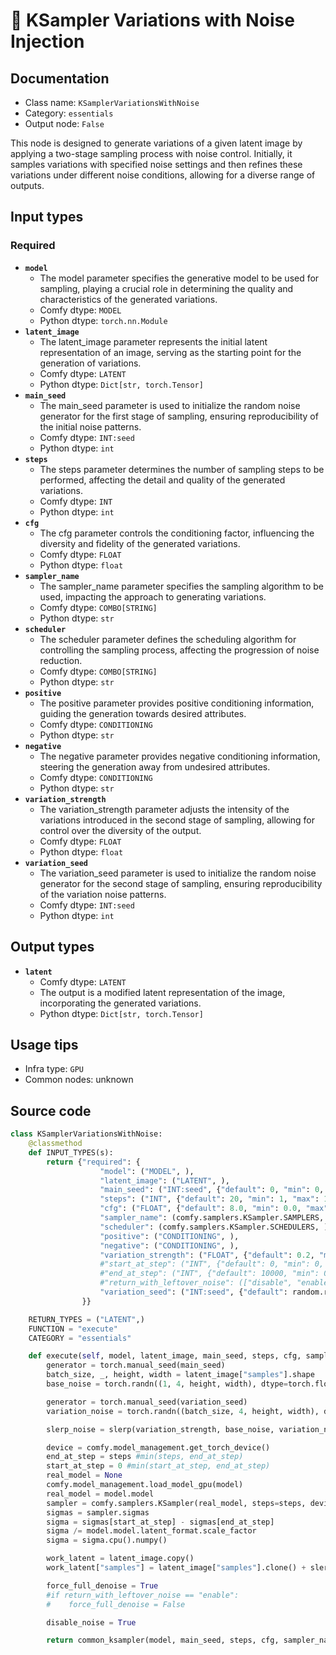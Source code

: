 # 🔧 KSampler Variations with Noise Injection
## Documentation
- Class name: `KSamplerVariationsWithNoise`
- Category: `essentials`
- Output node: `False`

This node is designed to generate variations of a given latent image by applying a two-stage sampling process with noise control. Initially, it samples variations with specified noise settings and then refines these variations under different noise conditions, allowing for a diverse range of outputs.
## Input types
### Required
- **`model`**
    - The model parameter specifies the generative model to be used for sampling, playing a crucial role in determining the quality and characteristics of the generated variations.
    - Comfy dtype: `MODEL`
    - Python dtype: `torch.nn.Module`
- **`latent_image`**
    - The latent_image parameter represents the initial latent representation of an image, serving as the starting point for the generation of variations.
    - Comfy dtype: `LATENT`
    - Python dtype: `Dict[str, torch.Tensor]`
- **`main_seed`**
    - The main_seed parameter is used to initialize the random noise generator for the first stage of sampling, ensuring reproducibility of the initial noise patterns.
    - Comfy dtype: `INT:seed`
    - Python dtype: `int`
- **`steps`**
    - The steps parameter determines the number of sampling steps to be performed, affecting the detail and quality of the generated variations.
    - Comfy dtype: `INT`
    - Python dtype: `int`
- **`cfg`**
    - The cfg parameter controls the conditioning factor, influencing the diversity and fidelity of the generated variations.
    - Comfy dtype: `FLOAT`
    - Python dtype: `float`
- **`sampler_name`**
    - The sampler_name parameter specifies the sampling algorithm to be used, impacting the approach to generating variations.
    - Comfy dtype: `COMBO[STRING]`
    - Python dtype: `str`
- **`scheduler`**
    - The scheduler parameter defines the scheduling algorithm for controlling the sampling process, affecting the progression of noise reduction.
    - Comfy dtype: `COMBO[STRING]`
    - Python dtype: `str`
- **`positive`**
    - The positive parameter provides positive conditioning information, guiding the generation towards desired attributes.
    - Comfy dtype: `CONDITIONING`
    - Python dtype: `str`
- **`negative`**
    - The negative parameter provides negative conditioning information, steering the generation away from undesired attributes.
    - Comfy dtype: `CONDITIONING`
    - Python dtype: `str`
- **`variation_strength`**
    - The variation_strength parameter adjusts the intensity of the variations introduced in the second stage of sampling, allowing for control over the diversity of the output.
    - Comfy dtype: `FLOAT`
    - Python dtype: `float`
- **`variation_seed`**
    - The variation_seed parameter is used to initialize the random noise generator for the second stage of sampling, ensuring reproducibility of the variation noise patterns.
    - Comfy dtype: `INT:seed`
    - Python dtype: `int`
## Output types
- **`latent`**
    - Comfy dtype: `LATENT`
    - The output is a modified latent representation of the image, incorporating the generated variations.
    - Python dtype: `Dict[str, torch.Tensor]`
## Usage tips
- Infra type: `GPU`
- Common nodes: unknown


## Source code
```python
class KSamplerVariationsWithNoise:       
    @classmethod
    def INPUT_TYPES(s):
        return {"required": {
                    "model": ("MODEL", ),
                    "latent_image": ("LATENT", ),
                    "main_seed": ("INT:seed", {"default": 0, "min": 0, "max": 0xffffffffffffffff}),
                    "steps": ("INT", {"default": 20, "min": 1, "max": 10000}),
                    "cfg": ("FLOAT", {"default": 8.0, "min": 0.0, "max": 100.0, "step":0.1, "round": 0.01}),
                    "sampler_name": (comfy.samplers.KSampler.SAMPLERS, ),
                    "scheduler": (comfy.samplers.KSampler.SCHEDULERS, ),
                    "positive": ("CONDITIONING", ),
                    "negative": ("CONDITIONING", ),
                    "variation_strength": ("FLOAT", {"default": 0.2, "min": 0.0, "max": 1.0, "step":0.01, "round": 0.01}),
                    #"start_at_step": ("INT", {"default": 0, "min": 0, "max": 10000}),
                    #"end_at_step": ("INT", {"default": 10000, "min": 0, "max": 10000}),
                    #"return_with_leftover_noise": (["disable", "enable"], ),
                    "variation_seed": ("INT:seed", {"default": random.randint(0, 0xffffffffffffffff), "min": 0, "max": 0xffffffffffffffff}),
                }}

    RETURN_TYPES = ("LATENT",)
    FUNCTION = "execute"
    CATEGORY = "essentials"

    def execute(self, model, latent_image, main_seed, steps, cfg, sampler_name, scheduler, positive, negative, variation_strength, variation_seed):
        generator = torch.manual_seed(main_seed)
        batch_size, _, height, width = latent_image["samples"].shape
        base_noise = torch.randn((1, 4, height, width), dtype=torch.float32, device="cpu", generator=generator).repeat(batch_size, 1, 1, 1).cpu()

        generator = torch.manual_seed(variation_seed)
        variation_noise = torch.randn((batch_size, 4, height, width), dtype=torch.float32, device="cpu", generator=generator).cpu()

        slerp_noise = slerp(variation_strength, base_noise, variation_noise)

        device = comfy.model_management.get_torch_device()
        end_at_step = steps #min(steps, end_at_step)
        start_at_step = 0 #min(start_at_step, end_at_step)
        real_model = None
        comfy.model_management.load_model_gpu(model)
        real_model = model.model
        sampler = comfy.samplers.KSampler(real_model, steps=steps, device=device, sampler=sampler_name, scheduler=scheduler, denoise=1.0, model_options=model.model_options)
        sigmas = sampler.sigmas
        sigma = sigmas[start_at_step] - sigmas[end_at_step]
        sigma /= model.model.latent_format.scale_factor
        sigma = sigma.cpu().numpy()

        work_latent = latent_image.copy()
        work_latent["samples"] = latent_image["samples"].clone() + slerp_noise * sigma

        force_full_denoise = True
        #if return_with_leftover_noise == "enable":
        #    force_full_denoise = False

        disable_noise = True

        return common_ksampler(model, main_seed, steps, cfg, sampler_name, scheduler, positive, negative, work_latent, denoise=1.0, disable_noise=disable_noise, start_step=start_at_step, last_step=end_at_step, force_full_denoise=force_full_denoise)

```
